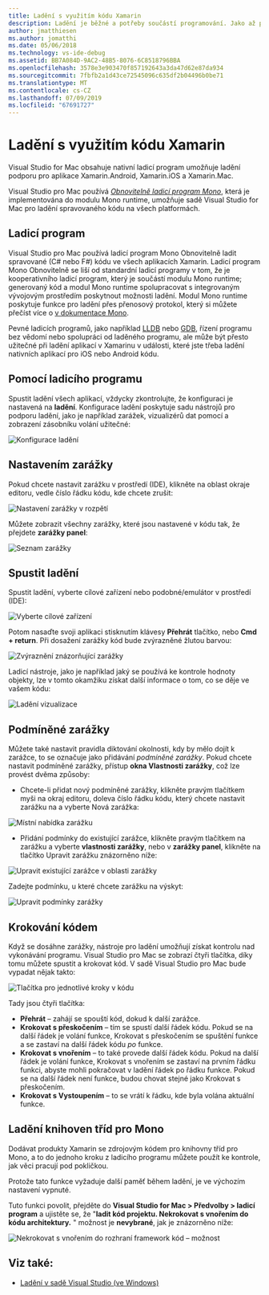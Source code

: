 ```yaml
---
title: Ladění s využitím kódu Xamarin
description: Ladění je běžné a potřeby součástí programování. Jako až po zralé integrovaného vývojového prostředí sady Visual Studio for Mac obsahuje celou sadu funkcí pro zajištění snadné ladění. Z bezpečné ladění k vizualizaci dat, tento článek vysvětluje, jak použít celý potenciál ladění v sadě Visual Studio pro Mac.
author: jmatthiesen
ms.author: jomatthi
ms.date: 05/06/2018
ms.technology: vs-ide-debug
ms.assetid: BB7A084D-9AC2-48B5-8076-6C8518796BBA
ms.openlocfilehash: 3578e3e903470f857192643a3da47d62e87da934
ms.sourcegitcommit: 7fbfb2a1d43ce72545096c635df2b04496b0be71
ms.translationtype: MT
ms.contentlocale: cs-CZ
ms.lasthandoff: 07/09/2019
ms.locfileid: "67691727"
---
```

# <a name="debugging-with-xamarin"></a>Ladění s využitím kódu Xamarin

Visual Studio for Mac obsahuje nativní ladicí program umožňuje ladění podporu pro aplikace Xamarin.Android, Xamarin.iOS a Xamarin.Mac.

Visual Studio pro Mac používá [ *Obnovitelně ladicí program Mono*](http://www.mono-project.com/docs/advanced/runtime/docs/soft-debugger/), která je implementována do modulu Mono runtime, umožňuje sadě Visual Studio for Mac pro ladění spravovaného kódu na všech platformách.

## <a name="the-debugger"></a>Ladicí program

Visual Studio pro Mac používá ladicí program Mono Obnovitelně ladit spravované (C# nebo F#) kódu ve všech aplikacích Xamarin. Ladicí program Mono Obnovitelně se liší od standardní ladicí programy v tom, že je kooperativního ladicí program, který je součástí modulu Mono runtime; generovaný kód a modul Mono runtime spolupracovat s integrovaným vývojovým prostředím poskytnout možnosti ladění. Modul Mono runtime poskytuje funkce pro ladění přes přenosový protokol, který si můžete přečíst více o [v dokumentace Mono](http://www.mono-project.com/docs/advanced/runtime/docs/soft-debugger-wire-format/).

Pevné ladicích programů, jako například [LLDB]( http://lldb.llvm.org/index.html) nebo [GDB]( https://www.gnu.org/software/gdb/), řízení programu bez vědomí nebo spolupráci od laděného programu, ale může být přesto užitečné při ladění aplikací v Xamarinu v události, které jste třeba ladění nativních aplikací pro iOS nebo Android kódu.

## <a name="using-the-debugger"></a>Pomocí ladicího programu

Spustit ladění všech aplikací, vždycky zkontrolujte, že konfiguraci je nastavená na **ladění**. Konfigurace ladění poskytuje sadu nástrojů pro podporu ladění, jako je například zarážek, vizualizérů dat pomocí a zobrazení zásobníku volání užitečné:

![Konfigurace ladění](media/debugging-image_0.png)

## <a name="setting-a-breakpoint"></a>Nastavením zarážky

Pokud chcete nastavit zarážku v prostředí (IDE), klikněte na oblast okraje editoru, vedle číslo řádku kódu, kde chcete zrušit:

![Nastavení zarážky v rozpětí](media/debugging-image0.png)

Můžete zobrazit všechny zarážky, které jsou nastavené v kódu tak, že přejdete **zarážky panel**:

![Seznam zarážky](media/debugging-image0a.png)

## <a name="start-debugging"></a>Spustit ladění

Spustit ladění, vyberte cílové zařízení nebo podobné/emulátor v prostředí (IDE):

![Vyberte cílové zařízení](media/debugging-image1.png)

Potom nasaďte svoji aplikaci stisknutím klávesy **Přehrát** tlačítko, nebo **Cmd + return**. Při dosažení zarážky kód bude zvýrazněné žlutou barvou:

![Zvýraznění znázorňující zarážky](media/debugging-image2.png)

Ladicí nástroje, jako je například jaký se používá ke kontrole hodnoty objekty, lze v tomto okamžiku získat další informace o tom, co se děje ve vašem kódu:

![Ladění vizualizace](media/debugging-image3.png)

## <a name="conditional-breakpoints"></a>Podmíněné zarážky

Můžete také nastavit pravidla diktování okolnosti, kdy by mělo dojít k zarážce, to se označuje jako přidávání *podmíněné zarážky*. Pokud chcete nastavit podmíněné zarážky, přístup **okna Vlastnosti zarážky**, což lze provést dvěma způsoby:

* Chcete-li přidat nový podmíněné zarážky, klikněte pravým tlačítkem myši na okraj editoru, doleva číslo řádku kódu, který chcete nastavit zarážku na a vyberte Nová zarážka:

 ![Místní nabídka zarážku](media/debugging-image4.png)

* Přidání podmínky do existující zarážce, klikněte pravým tlačítkem na zarážku a vyberte **vlastnosti zarážky**, nebo v **zarážky panel**, klikněte na tlačítko Upravit zarážku znázorněno níže:

 ![Upravit existující zarážce v oblasti zarážky](media/debugging-image5.png)

Zadejte podmínku, u které chcete zarážku na výskyt:

 ![Upravit podmínky zarážky](media/debugging-image6.png)

## <a name="stepping-through-code"></a>Krokování kódem

Když se dosáhne zarážky, nástroje pro ladění umožňují získat kontrolu nad vykonávání programu. Visual Studio pro Mac se zobrazí čtyři tlačítka, díky tomu můžete spustit a krokovat kód. V sadě Visual Studio pro Mac bude vypadat nějak takto:

 ![Tlačítka pro jednotlivé kroky v kódu](media/debugging-image7.png)

Tady jsou čtyři tlačítka:

* **Přehrát** – zahájí se spouští kód, dokud k další zarážce.
* **Krokovat s přeskočením** – tím se spustí další řádek kódu. Pokud se na další řádek je volání funkce, Krokovat s přeskočením se spuštění funkce a se zastaví na další řádek kódu *po* funkce.
* **Krokovat s vnořením** – to také provede další řádek kódu. Pokud na další řádek je volání funkce, Krokovat s vnořením se zastaví na prvním řádku funkci, abyste mohli pokračovat v ladění řádek po řádku funkce. Pokud se na další řádek není funkce, budou chovat stejné jako Krokovat s přeskočením.
* **Krokovat s Vystoupením** – to se vrátí k řádku, kde byla volána aktuální funkce.

## <a name="debugging-monos-class-libraries"></a>Ladění knihoven tříd pro Mono

Dodávat produkty Xamarin se zdrojovým kódem pro knihovny tříd pro Mono, a to do jednoho kroku z ladicího programu můžete použít ke kontrole, jak věci pracují pod pokličkou.

Protože tato funkce vyžaduje další paměť během ladění, je ve výchozím nastavení vypnuté.

Tuto funkci povolit, přejděte do **Visual Studio for Mac > Předvolby > ladicí program** a ujistěte se, že "**ladit kód projektu. Nekrokovat s vnořením do kódu architektury.** " možnost je **nevybrané**, jak je znázorněno níže:

![Nekrokovat s vnořením do rozhraní framework kód – možnost](media/debugging-image8.png)

## <a name="see-also"></a>Viz také:

- [Ladění v sadě Visual Studio (ve Windows)](/visualstudio/debugger/)